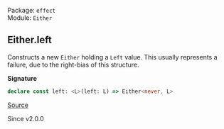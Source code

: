 Package: `effect`<br />
Module: `Either`<br />

## Either.left

Constructs a new `Either` holding a `Left` value. This usually represents a failure, due to the right-bias of this
structure.

**Signature**

```ts
declare const left: <L>(left: L) => Either<never, L>
```

[Source](https://github.com/Effect-TS/effect/tree/main/packages/effect/src/Either.ts#L138)

Since v2.0.0